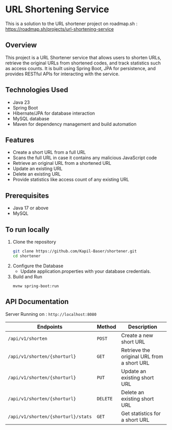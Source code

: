 # URL Shortening Service

This is a solution to the URL shortener project on roadmap.sh : https://roadmap.sh/projects/url-shortening-service

## Overview
This project is a URL Shortener service that allows users to shorten URLs, retrieve the original URLs from shortened codes, and track statistics such as access counts. It is built using Spring Boot, JPA for persistence, and provides RESTful APIs for interacting with the service.

## Technologies Used

- Java 23
- Spring Boot
- Hibernate/JPA for database interaction
- MySQL database
- Maven for dependency management and build automation

## Features

  - Create a short URL from a full URL
  - Scans the full URL in case it contains any malicious JavaScript code
  - Retrieve an original URL from a shortened URL
  - Update an existing URL
  - Delete an existing URL
  - Provide statistics like access count of any existing URL

## Prerequisites
  - Java 17 or above
  - MySQL

## To run locally
1. Clone the repository
   ```BASH
   git clone https://github.com/Kapil-Baser/shortener.git
   cd shortener
    ```
2. Configure the Database
    - Update application.properties with your database credentials.
3. Build and Run
    ```
    mvnw spring-boot:run
    ```

## API Documentation

Server Running on : `http://localhost:8080`

| Endpoints          | Method    | Description             |
| ------------------ | --------- | ----------------------- |
| `/api/v1/shorten`  | `POST`    | Create a new short URL |
| `/api/v1/shorten/{shorturl}` | `GET`    | Retrieve the original URL from a short URL |
| `/api/v1/shorten/{shorturl}` | `PUT`    | Update an existing short URL |
| `/api/v1/shorten/{shorturl}` | `DELETE` | Delete an existing short URL |
| `/api/v1/shorten/{shorturl}/stats`  | `GET`  | Get statistics for a short URL |
